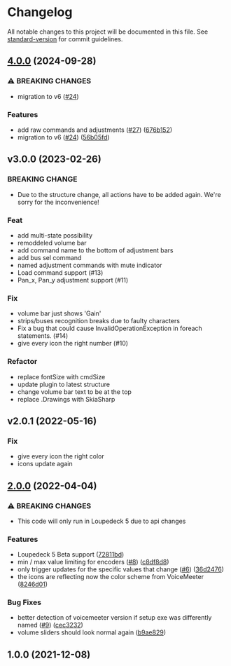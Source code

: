 # Changelog

All notable changes to this project will be documented in this file. See [standard-version](https://github.com/conventional-changelog/standard-version) for commit guidelines.

## [4.0.0](https://github.com/XeroxDev/Loupedeck-plugin-VoiceMeeter/compare/v3.0.0...v4.0.0) (2024-09-28)


### ⚠ BREAKING CHANGES

* migration to v6 ([#24](https://github.com/XeroxDev/Loupedeck-plugin-VoiceMeeter/issues/24))

### Features

* add raw commands and adjustments ([#27](https://github.com/XeroxDev/Loupedeck-plugin-VoiceMeeter/issues/27)) ([676b152](https://github.com/XeroxDev/Loupedeck-plugin-VoiceMeeter/commit/676b1525b5835a775441cab64e3a161dc6a07087))
* migration to v6 ([#24](https://github.com/XeroxDev/Loupedeck-plugin-VoiceMeeter/issues/24)) ([56b05fd](https://github.com/XeroxDev/Loupedeck-plugin-VoiceMeeter/commit/56b05fd36c396e538b7b496fc84528b8e04dd60a))

## v3.0.0 (2023-02-26)

### BREAKING CHANGE

- Due to the structure change, all actions have to be added again. We're sorry for
the inconvenience!

### Feat

- add multi-state possibility
- remoddeled volume bar
- add command name to the bottom of adjustment bars
- add bus sel command
- named adjustment commands with mute indicator
- Load command support (#13)
- Pan_x, Pan_y adjustment support (#11)

### Fix

- volume bar just shows 'Gain'
- strips/buses recognition breaks due to faulty characters
- Fix a bug that could cause InvalidOperationException in foreach statements. (#14)
- give every icon the right number (#10)

### Refactor

- replace fontSize with cmdSize
- update plugin to latest structure
- change volume bar text to be at the top
- replace .Drawings with SkiaSharp

## v2.0.1 (2022-05-16)

### Fix

- give every icon the right color
- icons update again

## [2.0.0](https://github.com/XeroxDev/Loupedeck-plugin-VoiceMeeter/compare/v1.0.0...v2.0.0) (2022-04-04)


### ⚠ BREAKING CHANGES

* This code will only run in Loupedeck 5 due to api changes

### Features

* Loupedeck 5 Beta support ([72811bd](https://github.com/XeroxDev/Loupedeck-plugin-VoiceMeeter/commit/72811bd594e6d49bcf7c80f73013ee5b24bc7031))
* min / max value limiting for encoders ([#8](https://github.com/XeroxDev/Loupedeck-plugin-VoiceMeeter/issues/8)) ([c8df8d8](https://github.com/XeroxDev/Loupedeck-plugin-VoiceMeeter/commit/c8df8d8d56dc11053ad03e8170c53b947ce7ade0))
* only trigger updates for the specific values that change ([#6](https://github.com/XeroxDev/Loupedeck-plugin-VoiceMeeter/issues/6)) ([36d2476](https://github.com/XeroxDev/Loupedeck-plugin-VoiceMeeter/commit/36d2476dfcfa316b7afcd5ecb1d9c65b6311da40))
* the icons are reflecting now the color scheme from VoiceMeeter ([8246d01](https://github.com/XeroxDev/Loupedeck-plugin-VoiceMeeter/commit/8246d01050efcc10699bf25b75a56f7340462631))


### Bug Fixes

* better detection of voicemeeter version if setup exe was differently named ([#9](https://github.com/XeroxDev/Loupedeck-plugin-VoiceMeeter/issues/9)) ([cec3232](https://github.com/XeroxDev/Loupedeck-plugin-VoiceMeeter/commit/cec3232754a93103b258ff83a652d2c0373e5522))
* volume sliders should look normal again ([b9ae829](https://github.com/XeroxDev/Loupedeck-plugin-VoiceMeeter/commit/b9ae829d4cfeb33070dba785f8838226a1ee1b70))

## 1.0.0 (2021-12-08)
